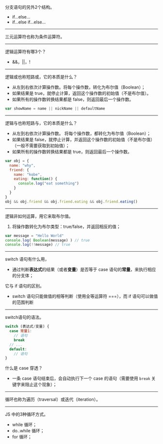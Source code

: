 分支语句的另外2个结构。

- if...else...
- if...else if...else...
-----

三元运算符也称为条件运算符。

-----

逻辑运算符有哪3个？

- &&，||，!
-----

逻辑或也称短路或，它的本质是什么？

- 从左到右依次计算操作数。将每个操作数，转化为布尔值（Boolean）；
- 如果结果是 true，就停止计算，返回这个操作数的初始值（不是布尔值）。
- 如果所有的操作数转换结果都是 false，则返回最后一个操作数。

```javascript
var showName = name || nickName || defaultName
```

-----

逻辑与也称短路与，它的本质是什么？

- 从左到右依次计算操作数。 将每个操作数，都转化为布尔值（Boolean）； 
- 如果结果是 false，就停止计算，并返回这个操作数的初始值（不是布尔值）（一般不需要获取到初始值）； 
- 如果所有的操作数转换结果都是 true，则返回最后一个操作数。

```javascript
var obj = {
  name: "why",
  friend: {
    name: "kobe",
    eating: function() {
      console.log("eat something")
    }
  }
}
obj && obj.friend && obj.friend.eating && obj.friend.eating()
```

-----

逻辑非如何运算，用它来取布尔值。

1. 将操作数转化为布尔类型：true/false，并返回相反的值；

```javascript
var message = "Hello World"
console.log( Boolean(message) ) // true
console.log(!!message) // true
```

-----

switch 语句有什么用，

- 通过判断**表达式**的结果（或者**变量**）是否等于 case 语句的**常量**，来执行相应的分支体；

它与 if 语句的区别。

- switch 语句只能做值的相等判断（使用全等运算符 ===），而 if 语句可以做值的范围判断

-----

switch语句的语法。

```javascript
switch (表达式/变量) {
  case 常量1:
    // 语句
    break
  // ...
  default:
    // 语句
}
```

什么是 case 穿透？

- 一条 case 语句结束后，会自动执行下一个 case 的语句（需要使用 `break` 关键字来阻止这个现象）；

-----

循环也称为遍历（traversal）或迭代（iteration）。

-----

JS 中的3种循环方式。

- while 循环； 
- do..while 循环； 
- for 循环；


